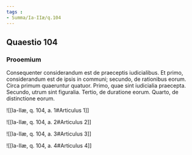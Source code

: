 ```yaml
---
tags : 
- Summa/Ia-IIæ/q.104
---
```


## Quaestio 104

### Prooemium

Consequenter considerandum est de praeceptis iudicialibus. Et primo, considerandum est de ipsis in communi; secundo, de rationibus eorum. Circa primum quaeruntur quatuor. Primo, quae sint iudicialia praecepta. Secundo, utrum sint figuralia. Tertio, de duratione eorum. Quarto, de distinctione eorum.

![[Ia-IIæ, q. 104, a. 1#Articulus 1]]

![[Ia-IIæ, q. 104, a. 2#Articulus 2]]

![[Ia-IIæ, q. 104, a. 3#Articulus 3]]

![[Ia-IIæ, q. 104, a. 4#Articulus 4]]

